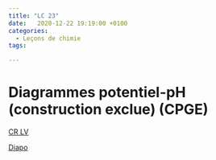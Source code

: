 ```yaml
---
title: "LC 23"
date:   2020-12-22 19:19:00 +0100
categories:
  - Leçons de chimie
tags:

---
```

# Diagrammes potentiel-pH (construction exclue) (CPGE)

[CR LV](/assets/pdf/LC23.pdf)

<object class="pdf fitvidsignore" data="/assets/pdf/LC23.pdf" type="application/pdf"></object>

<a href="/assets/pdf/LC23.pptx" download>Diapo</a>

